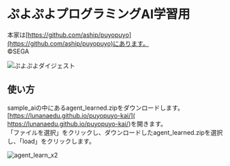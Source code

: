 

# ぷよぷよプログラミングAI学習用
本家は[https://github.com/aship/puyopuyo](https://github.com/aship/puyopuyo)にあります。  
©️SEGA

![ぷよぷよダイジェスト](https://github.com/user-attachments/assets/9478f51b-3fca-4759-bf76-4aa00a514c85)



## 使い方
sample_aiの中にあるagent_learned.zipをダウンロードします。  
 [https://lunanaedu.github.io/puyopuyo-kai/]( https://lunanaedu.github.io/puyopuyo-kai/)を開きます。  
「ファイルを選択」をクリックし、ダウンロードしたagent_learned.zipを選択し、「load」をクリックします。  

![agent_learn_x2](https://github.com/user-attachments/assets/2f95501f-c941-4d94-9c35-626ee495a088)




